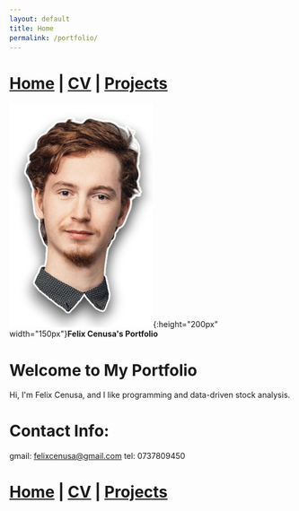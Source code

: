 ```yaml
---
layout: default
title: Home
permalink: /portfolio/
---
```

# [Home](/portfolio) | [CV](/portfolio/cv/) | [Projects](/portfolio/projects/)
![Logo](/assets/img/me.png){:height="200px" width="150px"}**Felix Cenusa's Portfolio**

# Welcome to My Portfolio

Hi, I'm Felix Cenusa, and I like programming and data-driven stock analysis.

# Contact Info:
gmail: felixcenusa@gmail.com
tel: 0737809450

# [Home](/portfolio) | [CV](/portfolio/cv/) | [Projects](/portfolio/projects/)

